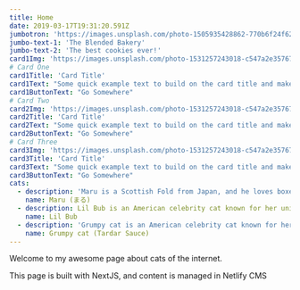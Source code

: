 ```yaml
---
title: Home
date: 2019-03-17T19:31:20.591Z
jumbotron: 'https://images.unsplash.com/photo-1505935428862-770b6f24f629?ixlib=rb-1.2.1&ixid=eyJhcHBfaWQiOjEyMDd9&auto=format&fit=crop&w=1647&q=80'
jumbo-text-1: 'The Blended Bakery'
jumbo-text-2: 'The best cookies ever!'
card1Img: 'https://images.unsplash.com/photo-1531257243018-c547a2e35767?ixlib=rb-1.2.1&ixid=eyJhcHBfaWQiOjEyMDd9&auto=format&fit=crop&w=1082&q=80'
# Card One
card1Title: 'Card Title'
card1Text: "Some quick example text to build on the card title and make up the bulk of the card's content."
card1ButtonText: "Go Somewhere"
# Card Two
card2Img: 'https://images.unsplash.com/photo-1531257243018-c547a2e35767?ixlib=rb-1.2.1&ixid=eyJhcHBfaWQiOjEyMDd9&auto=format&fit=crop&w=1082&q=80'
card2Title: 'Card Title'
card2Text: "Some quick example text to build on the card title and make up the bulk of the card's content. Some quick example text to build on the card title and make up the bulk of the card's content. Some quick example text to build on the card title and make up the bulk of the card's content."
card2ButtonText: "Go Somewhere"
# Card Three
card3Img: 'https://images.unsplash.com/photo-1531257243018-c547a2e35767?ixlib=rb-1.2.1&ixid=eyJhcHBfaWQiOjEyMDd9&auto=format&fit=crop&w=1082&q=80'
card3Title: 'Card Title'
card3Text: "Some quick example text to build on the card title and make up the bulk of the card's content. Some quick example text to build on the card title and make up the bulk of the card's content."
card3ButtonText: "Go Somewhere"
cats:
  - description: 'Maru is a Scottish Fold from Japan, and he loves boxes.'
    name: Maru (まる)
  - description: Lil Bub is an American celebrity cat known for her unique appearance.
    name: Lil Bub
  - description: 'Grumpy cat is an American celebrity cat known for her grumpy appearance.'
    name: Grumpy cat (Tardar Sauce)
---
```

Welcome to my awesome page about cats of the internet.

This page is built with NextJS, and content is managed in Netlify CMS
